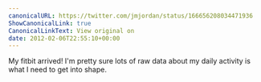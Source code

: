 ```yaml
---
canonicalURL: https://twitter.com/jmjordan/status/166656208034471936
ShowCanonicalLink: true
CanonicalLinkText: View original on
date: 2012-02-06T22:55:10+00:00
---
```

My fitbit arrived! I'm pretty sure lots of raw data about my daily activity is what I need to get into shape.